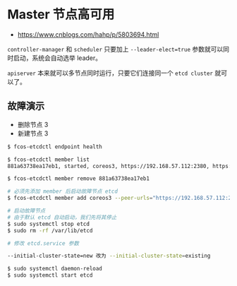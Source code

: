 # Master 节点高可用

* https://www.cnblogs.com/hahp/p/5803694.html

`controller-manager` 和 `scheduler` 只要加上 `--leader-elect=true` 参数就可以同时启动，系统会自动选举 leader。

`apiserver` 本来就可以多节点同时运行，只要它们连接同一个 `etcd cluster` 就可以了。

## 故障演示

* 删除节点 3
* 新建节点 3

```bash
$ fcos-etcdctl endpoint health

$ fcos-etcdctl member list
881a63738ea17eb1, started, coreos3, https://192.168.57.112:2380, https://192.168.57.112:2379

$ fcos-etcdctl member remove 881a63738ea17eb1

# 必须先添加 member 后启动故障节点 etcd
$ fcos-etcdctl member add coreos3 --peer-urls="https://192.168.57.112:2380"

# 启动故障节点
# 由于默认 etcd 自动启动，我们先将其停止
$ sudo systemctl stop etcd
$ sudo rm -rf /var/lib/etcd

# 修改 etcd.service 参数

--initial-cluster-state=new 改为 --initial-cluster-state=existing

$ sudo systemctl daemon-reload
$ sudo systemctl start etcd
```
